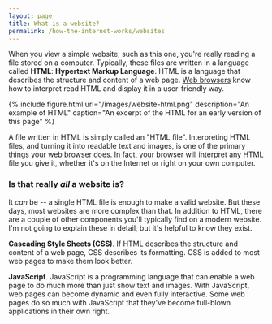 ```yaml
---
layout: page
title: What is a website?
permalink: /how-the-internet-works/websites
---
```


When you view a simple website, such as this one, you're really reading a file stored on a computer. Typically, these files are written in a language called **HTML**: **Hypertext Markup Language**. HTML is a language that describes the structure and content of a web page. [Web browsers](/browser) know how to interpret read HTML and display it in a user-friendly way.

{% include figure.html url="/images/website-html.png" description="An example of HTML" caption="An excerpt of the HTML for an early version of this page" %}

A file written in HTML is simply called an "HTML file". Interpreting HTML files, and turning it into readable text and images, is one of the primary things your [web browser](/browser) does. In fact, your browser will interpret any HTML file you give it, whether it's on the Internet or right on your own computer.

### Is that really _all_ a website is?

It *can* be -- a single HTML file is enough to make a valid website. But these days, most websites are more complex than that. In addition to HTML, there are a couple of other components you'll typically find on a modern website. I'm not going to explain these in detail, but it's helpful to know they exist.

**Cascading Style Sheets (CSS)**. If HTML describes the structure and content of a web page, CSS describes its formatting. CSS is added to most web pages to make them look better.

**JavaScript**. JavaScript is a programming language that can enable a web page to do much more than just show text and images. With JavaScript, web pages can become dynamic and even fully interactive. Some web pages do so much with JavaScript that they've become full-blown applications in their own right.
